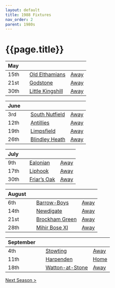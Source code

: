 ```yaml
---
layout: default
title: 1988 Fixtures
nav_order: 2
parent: 1980s
---
```


# {{page.title}}

| May |  |  |  |
|:---|:---|:---|:---|
| 15th |  | [Old Elthamians](old-elthamians) | [Away](https://goo.gl/maps/FQbBNZQTFggEmhfv9) |
| 21st |  | [Godstone](godstone) | [Away](https://goo.gl/maps/12XmMyHmXBto8bTV8) |
| 30th |  | [Little Kingshill](little-kingshill) | [Away](https://goo.gl/maps/JPwm5tfBfK6cjv9m6) |

| June |  |  |  |
|:---|:---|:---|:---|
| 3rd |  | [South Nutfield](south-nutfield) | [Away](https://goo.gl/maps/p9X6FKNSZvxeVuEg6) |
| 12th |  | [Antillies](antilles) | [Away](https://goo.gl/maps/RjBA5EtiWW3gXe3z9) |
| 19th |  | [Limpsfield](limpsfield) | [Away](https://goo.gl/maps/cQfMoSXGaenFajMf7) |
| 26th |  | [Blindley Heath](blindley-heath) | [Away](https://goo.gl/maps/DdfEGZ4dTdcXmxB87) |

| July |  |  |  |
|:---|:---|:---|:---|
| 9th |  | [Ealonian](ealonian) | [Away](https://goo.gl/maps/PsUYWdT94Y2EWxa16) |
| 17th |  | [Liphook](liphook) | [Away](https://goo.gl/maps/R1W4fCeKuFxbKLNa9) |
| 30th |  | [Friar’s Oak](friars-oak) | [Away]() |

| August |  |  |  |
|:---|:---|:---|:---|
| 6th |  | [Barrow-Boys](barrow-boys) | [Away](https://goo.gl/maps/KiuCf2WND4y4crjP7) |
| 14th |  | [Newdigate](newdigate) | [Away](https://goo.gl/maps/9uAr2nHj19CJDEjw6) |
| 21st |  | [Brockham Green](brockham-green) | [Away](https://goo.gl/maps/ijDTCy8jCfwEhYLJ9) |
| 28th |  | [Mihir Bose XI](mihir-boses-xi) | [Away]() |

| September |  |  |  |
|:---|:---|:---|:---|
| 4th |  | [Stowting](stowting) | [Away](https://goo.gl/maps/3Br4woRQXRqh9Uje8) |
| 11th |  | [Harpenden](harpenden) | [Home](https://goo.gl/maps/fdXVhyS9CDX9VU1K9) |
| 18th |  | [Watton-at-Stone](watton-at-stone) | [Away](https://goo.gl/maps/JPBQawMsjLgYtVHk9) |

[Next Season >](1989)